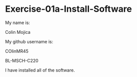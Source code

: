 # Exercise-01a-Install-Software
My name is:

Colin Mojica

My github username is:

COlinMR45

BL-MSCH-C220

I have installed all of the software.
